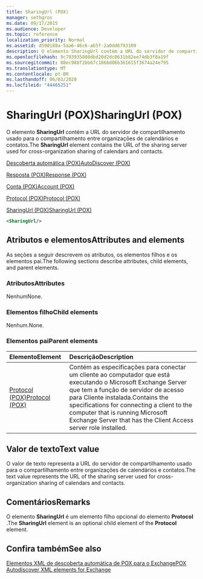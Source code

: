 ```yaml
---
title: SharingUrl (POX)
manager: sethgros
ms.date: 09/17/2015
ms.audience: Developer
ms.topic: reference
localization_priority: Normal
ms.assetid: d590188a-5aa6-46c6-ab5f-2a0dd6793109
description: O elemento SharingUrl contém a URL do servidor de compartilhamento usado para o compartilhamento entre organizações de calendários e contatos.
ms.openlocfilehash: 9c793935808dbd20d2dc0631b82ee74db3f8a19f
ms.sourcegitcommit: 88ec988f2bb67c1866d06b361615f3674a24e795
ms.translationtype: MT
ms.contentlocale: pt-BR
ms.lasthandoff: 06/03/2020
ms.locfileid: "44465251"
---
```

# <a name="sharingurl-pox"></a><span data-ttu-id="54751-103">SharingUrl (POX)</span><span class="sxs-lookup"><span data-stu-id="54751-103">SharingUrl (POX)</span></span>

<span data-ttu-id="54751-104">O elemento **SharingUrl** contém a URL do servidor de compartilhamento usado para o compartilhamento entre organizações de calendários e contatos.</span><span class="sxs-lookup"><span data-stu-id="54751-104">The **SharingUrl** element contains the URL of the sharing server used for cross-organization sharing of calendars and contacts.</span></span> 
  
[<span data-ttu-id="54751-105">Descoberta automática (POX)</span><span class="sxs-lookup"><span data-stu-id="54751-105">AutoDiscover (POX)</span></span>](autodiscover-pox.md)
  
[<span data-ttu-id="54751-106">Resposta (POX)</span><span class="sxs-lookup"><span data-stu-id="54751-106">Response (POX)</span></span>](response-pox.md)
  
[<span data-ttu-id="54751-107">Conta (POX)</span><span class="sxs-lookup"><span data-stu-id="54751-107">Account (POX)</span></span>](account-pox.md)
  
[<span data-ttu-id="54751-108">Protocol (POX)</span><span class="sxs-lookup"><span data-stu-id="54751-108">Protocol (POX)</span></span>](protocol-pox.md)
  
[<span data-ttu-id="54751-109">SharingUrl (POX)</span><span class="sxs-lookup"><span data-stu-id="54751-109">SharingUrl (POX)</span></span>](sharingurl-pox.md)
  
```XML
<SharingUrl/>
```

## <a name="attributes-and-elements"></a><span data-ttu-id="54751-110">Atributos e elementos</span><span class="sxs-lookup"><span data-stu-id="54751-110">Attributes and elements</span></span>

<span data-ttu-id="54751-111">As seções a seguir descrevem os atributos, os elementos filhos e os elementos pai.</span><span class="sxs-lookup"><span data-stu-id="54751-111">The following sections describe attributes, child elements, and parent elements.</span></span>
  
### <a name="attributes"></a><span data-ttu-id="54751-112">Atributos</span><span class="sxs-lookup"><span data-stu-id="54751-112">Attributes</span></span>

<span data-ttu-id="54751-113">Nenhum</span><span class="sxs-lookup"><span data-stu-id="54751-113">None.</span></span>
  
### <a name="child-elements"></a><span data-ttu-id="54751-114">Elementos filho</span><span class="sxs-lookup"><span data-stu-id="54751-114">Child elements</span></span>

<span data-ttu-id="54751-115">Nenhum.</span><span class="sxs-lookup"><span data-stu-id="54751-115">None.</span></span>
  
### <a name="parent-elements"></a><span data-ttu-id="54751-116">Elementos pai</span><span class="sxs-lookup"><span data-stu-id="54751-116">Parent elements</span></span>

|<span data-ttu-id="54751-117">**Elemento**</span><span class="sxs-lookup"><span data-stu-id="54751-117">**Element**</span></span>|<span data-ttu-id="54751-118">**Descrição**</span><span class="sxs-lookup"><span data-stu-id="54751-118">**Description**</span></span>|
|:-----|:-----|
|[<span data-ttu-id="54751-119">Protocol (POX)</span><span class="sxs-lookup"><span data-stu-id="54751-119">Protocol (POX)</span></span>](protocol-pox.md) <br/> |<span data-ttu-id="54751-120">Contém as especificações para conectar um cliente ao computador que está executando o Microsoft Exchange Server que tem a função de servidor de acesso para Cliente instalada.</span><span class="sxs-lookup"><span data-stu-id="54751-120">Contains the specifications for connecting a client to the computer that is running Microsoft Exchange Server that has the Client Access server role installed.</span></span>  <br/> |
   
## <a name="text-value"></a><span data-ttu-id="54751-121">Valor de texto</span><span class="sxs-lookup"><span data-stu-id="54751-121">Text value</span></span>

<span data-ttu-id="54751-122">O valor de texto representa a URL do servidor de compartilhamento usado para o compartilhamento entre organizações de calendários e contatos.</span><span class="sxs-lookup"><span data-stu-id="54751-122">The text value represents the URL of the sharing server used for cross-organization sharing of calendars and contacts.</span></span>
  
## <a name="remarks"></a><span data-ttu-id="54751-123">Comentários</span><span class="sxs-lookup"><span data-stu-id="54751-123">Remarks</span></span>

<span data-ttu-id="54751-124">O elemento **SharingUrl** é um elemento filho opcional do elemento **Protocol** .</span><span class="sxs-lookup"><span data-stu-id="54751-124">The **SharingUrl** element is an optional child element of the **Protocol** element.</span></span> 
  
## <a name="see-also"></a><span data-ttu-id="54751-125">Confira também</span><span class="sxs-lookup"><span data-stu-id="54751-125">See also</span></span>



[<span data-ttu-id="54751-126">Elementos XML de descoberta automática de POX para o Exchange</span><span class="sxs-lookup"><span data-stu-id="54751-126">POX Autodiscover XML elements for Exchange</span></span>](pox-autodiscover-xml-elements-for-exchange.md)

